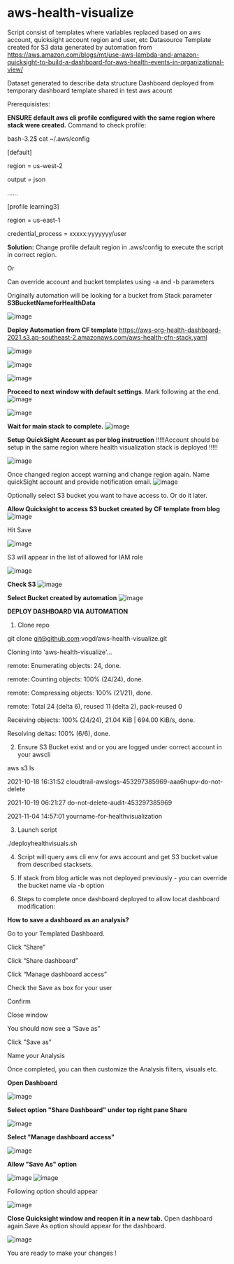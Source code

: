 # aws-health-visualize

Script consist of templates where variables replaced based on aws account, quicksight account region and user, etc
Datasource Template created for S3 data generated by automation from 
https://aws.amazon.com/blogs/mt/use-aws-lambda-and-amazon-quicksight-to-build-a-dashboard-for-aws-health-events-in-organizational-view/

Dataset generated to describe data structure
Dashboard deployed from temporary dashboard template shared in test aws acount

Prerequisistes:

**ENSURE default aws cli profile configured with the same region where stack were created.**
Command to check profile:

bash-3.2$ cat ~/.aws/config

[default]

region = us-west-2

output = json


......


[profile learning3]

region = us-east-1

credential_process = xxxxx:yyyyyyy/user


**Solution:**
Change profile default region in .aws/config to execute the script in correct region.

Or

Can override account and bucket templates using -a and -b parameters

Originally automation will be looking for a bucket from Stack parameter **S3BucketNameforHealthData**

![image](https://user-images.githubusercontent.com/7371990/140426846-3c5e269a-03b0-4093-b939-1788c0e200e5.png)


**Deploy Automation from CF template** https://aws-org-health-dashboard-2021.s3.ap-southeast-2.amazonaws.com/aws-health-cfn-stack.yaml

![image](https://user-images.githubusercontent.com/7371990/140425531-c1a0c134-9b78-4bf3-8d98-788ced3c0026.png)

![image](https://user-images.githubusercontent.com/7371990/140425592-101a2c0b-7607-4a1c-a3a6-9a5eeef26c75.png)

![image](https://user-images.githubusercontent.com/7371990/140425782-e81a8365-2339-4d13-b74f-4b5a02e4f995.png)

**Proceed to next window with default settings**. Mark following at the end.
![image](https://user-images.githubusercontent.com/7371990/140425890-cee1e74f-fd93-48c4-97a4-299346341518.png)

![image](https://user-images.githubusercontent.com/7371990/140425932-81c3beb7-6d29-4d76-9b12-c012cc1795dc.png)

**Wait for main stack to complete.**
![image](https://user-images.githubusercontent.com/7371990/140426257-2434f38f-c390-499a-af32-2500aaa32c24.png)


**Setup QuickSight Account as per blog instruction**
!!!!!Account should be setup in the same region where health visualization stack is deployed !!!!!

![image](https://user-images.githubusercontent.com/7371990/140527491-663f0db7-7b8d-46cd-b677-f34bd878921c.png)

Once changed region accept warning and change region again.
Name quickSight account and provide notification email.
![image](https://user-images.githubusercontent.com/7371990/140528105-2a2c2b0e-ee43-445a-9666-ca619dc0106a.png)

Optionally select S3 bucket you want to have access to. Or do it later.


**Allow Quicksight to access S3 bucket created by CF template from blog**
![image](https://user-images.githubusercontent.com/7371990/140425251-e4443c85-f292-4ed0-8ae1-cb3b7066362c.png)

Hit Save

![image](https://user-images.githubusercontent.com/7371990/140428132-39e85e67-a701-4078-a61f-ba8aae66c0ec.png)

S3 will appear in the list of allowed for IAM role

![image](https://user-images.githubusercontent.com/7371990/140428209-f0204d3c-9962-4781-a30f-985540aed500.png)

**Check S3**
![image](https://user-images.githubusercontent.com/7371990/140425307-956a22e3-8d6c-434b-b592-1a7808ce1b51.png)

**Select Bucket created by automation**
![image](https://user-images.githubusercontent.com/7371990/140425439-8d51678a-621b-4865-a86e-89868aa0654a.png)




**DEPLOY DASHBOARD VIA AUTOMATION**

1) Clone repo

git clone git@github.com:vogd/aws-health-visualize.git

Cloning into 'aws-health-visualize'...

remote: Enumerating objects: 24, done.

remote: Counting objects: 100% (24/24), done.

remote: Compressing objects: 100% (21/21), done.

remote: Total 24 (delta 6), reused 11 (delta 2), pack-reused 0

Receiving objects: 100% (24/24), 21.04 KiB | 694.00 KiB/s, done.

Resolving deltas: 100% (6/6), done.


2) Ensure S3 Bucket exist and or you are logged under correct account in your awscli

aws s3 ls

2021-10-18 16:31:52 cloudtrail-awslogs-453297385969-aaa6hupv-do-not-delete

2021-10-19 06:21:27 do-not-delete-audit-453297385969

2021-11-04 14:57:01 yourname-for-healthvisualization


3) Launch script 

./deployhealthvisuals.sh


4) Script will query aws cli env for aws account and get S3 bucket value from described stacksets.

6) If stack from blog article was not deployed previously - you can override the bucket name via -b option

7) Steps to complete once dashboard deployed to allow locat dashboard modification:


**How to save a dashboard as an analysis?**

Go to your Templated Dashboard.

Click “Share”

Click “Share dashboard”

Click “Manage dashboard access”

Check the Save as box for your user

Confirm

Close window

You should now see a “Save as”

Click "Save as"

Name your Analysis

Once completed, you can then customize the Analysis filters, visuals etc.


**Open Dashboard**

![image](https://user-images.githubusercontent.com/7371990/140420492-ae674248-3515-4b62-8734-40fd15f3dae7.png)

**Select option "Share Dashboard" under top right pane Share**

![image](https://user-images.githubusercontent.com/7371990/140420618-e63b454d-3ff0-47fc-8fa2-4d5ba095e59a.png)

**Select "Manage dashboard access"**

![image](https://user-images.githubusercontent.com/7371990/140420668-571d7be0-db50-47ec-a970-7f1b73f67127.png)

**Allow "Save As" option**

![image](https://user-images.githubusercontent.com/7371990/140420736-ee08a9ef-8b7c-4505-ae7d-5eed37ff2911.png)
![image](https://user-images.githubusercontent.com/7371990/140420781-15370b55-f9c7-446b-9eef-9640d0075311.png)

Following option should appear

![image](https://user-images.githubusercontent.com/7371990/140420816-3c71c0fa-2a7b-408a-b645-b85995c0ad45.png)



**Close Quicksight window and reopen it in a new tab.** 
Open dashboard again.Save As option should appear for the dashboard.

![image](https://user-images.githubusercontent.com/7371990/140421830-37cbd268-2119-49eb-940a-c11f7d038b10.png)

You are ready to make your changes !
